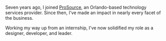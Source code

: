 Seven years ago, I joined [ProSource](https://www.getprosource.com/), an Orlando-based technology services provider. Since then, I've made an impact in nearly every facet of the business.

Working my way up from an internship, I've now solidified my role as a designer, developer, and leader.
